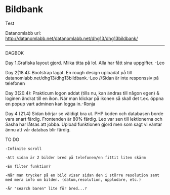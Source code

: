 # Bildbank

Test

Datanomlabb url: http://datanomlabb.net/datanomlabb.net/dhg13/dhg13bildbank/
___________________________________________________________________________________
DAGBOK

Day 1.Grafiska layout gjord. Miika titta på lol. Alla har fått sina uppgifter. -Leo

    
Day 2(18.4): Bootstrap lagat. En rough design uploadat på till datanomlabb.net/dhg13/dhg13bildbank.-Leo
    //Sidan är inte responssiv på telefonen

Day 3(20.4): Prakticum logon addat (tills nu, kan ändras till någon egen) & loginen ändrat till en ikon. När man klickar på ikonen så skall det t.ex. öppna en popup vart adminen kan logga in.-Ronja
            
Day 4 (21.4) Sidan börjar se väldigt bra ut. PHP koden och databasen borde vara snart färdig. Frontenden är 80% färdig. Leo var sen till lektionerna och Sasha har låtsas att jobba. Upload funktionen gjord men som sagt vi väntar ännu att vår databas blir färdig. 


TO DO

    -Infinite scroll
    
    -Att sidan är 2 bilder bred på telefonen/en fittit liten skärm
    
    -En filter funktion?
    
    -När man trycker på en bild visar sidan den i större resolution samt med mera info om bilden. (datum,resolution, upplodare, etc.)
    
    -Är "search baren" lite för bred...?
    
